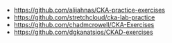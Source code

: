 - https://github.com/alijahnas/CKA-practice-exercises
- https://github.com/stretchcloud/cka-lab-practice
- https://github.com/chadmcrowell/CKA-Exercises
- https://github.com/dgkanatsios/CKAD-exercises